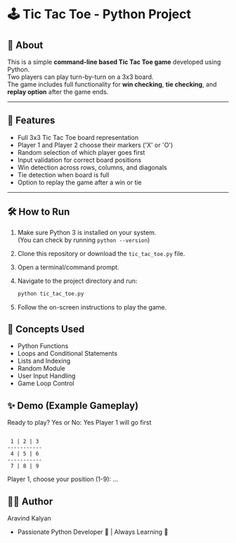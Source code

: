 # 🕹️ Tic Tac Toe - Python Project

## 📖 About
This is a simple **command-line based Tic Tac Toe game** developed using Python.  
Two players can play turn-by-turn on a 3x3 board.  
The game includes full functionality for **win checking**, **tie checking**, and **replay option** after the game ends.

---

## 🚀 Features
- Full 3x3 Tic Tac Toe board representation
- Player 1 and Player 2 choose their markers ('X' or 'O')
- Random selection of which player goes first
- Input validation for correct board positions
- Win detection across rows, columns, and diagonals
- Tie detection when board is full
- Option to replay the game after a win or tie

---

## 🛠️ How to Run

1. Make sure Python 3 is installed on your system.  
   (You can check by running `python --version`)

2. Clone this repository or download the `tic_tac_toe.py` file.

3. Open a terminal/command prompt.

4. Navigate to the project directory and run:

   ```bash
   python tic_tac_toe.py

5. Follow the on-screen instructions to play the game.

## 🧠 Concepts Used
- Python Functions
- Loops and Conditional Statements
- Lists and Indexing
- Random Module
- User Input Handling
- Game Loop Control

## ✨ Demo (Example Gameplay)

Ready to play? Yes or No: Yes
Player 1 will go first
```

 1 | 2 | 3 
-----------
 4 | 5 | 6 
-----------
 7 | 8 | 9

```

Player 1, choose your position (1-9):
...

## 👨‍💻 Author
Aravind Kalyan
- Passionate Python Developer 🚀 | Always Learning 🎯


